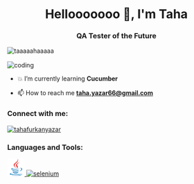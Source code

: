 <h1 align="center">Hellooooooo 👋, I'm Taha</h1>
<h3 align="center">QA Tester of the Future</h3>

<p align="left"> <img src="https://komarev.com/ghpvc/?username=taaaaahaaaaa&label=Profile%20views&color=0e75b6&style=flat" alt="taaaaahaaaaa" /> </p>
<img align="center" alt = "coding" width="400"src ="![MasterHead]  (https://68.media.tumblr.com/12e6842f43f796addda614bf3024cd50/tumblr_ok8hzjjFYO1v7eoizo1_540.gif)">

-  💥 I’m currently learning **Cucumber**

- 📫 How to reach me **taha.yazar66@gmail.com**

<h3 align="left">Connect with me:</h3>
<p align="left">
<a href="https://linkedin.com/in/tahafurkanyazar" target="blank"><img align="center" src="https://raw.githubusercontent.com/rahuldkjain/github-profile-readme-generator/master/src/images/icons/Social/linked-in-alt.svg" alt="tahafurkanyazar" height="30" width="40" /></a>
</p>

<h3 align="left">Languages and Tools:</h3>
<p align="left"> <a href="https://www.java.com" target="_blank" rel="noreferrer"> <img src="https://raw.githubusercontent.com/devicons/devicon/master/icons/java/java-original.svg" alt="java" width="40" height="40"/> </a> <a href="https://www.selenium.dev" target="_blank" rel="noreferrer"> <img src="https://raw.githubusercontent.com/detain/svg-logos/780f25886640cef088af994181646db2f6b1a3f8/svg/selenium-logo.svg" alt="selenium" width="40" height="40"/> </a> </p>
